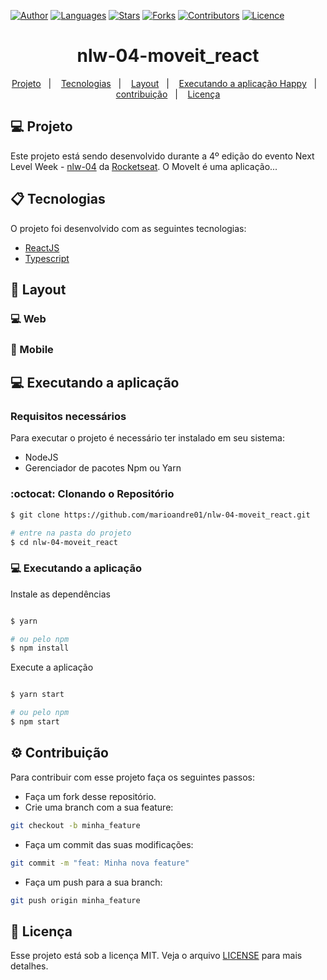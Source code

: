 [![Author](https://img.shields.io/badge/author-marioandre01-09c4ca?style=flat-square)](https://github.com/marioandre01)
[![Languages](https://img.shields.io/github/languages/count/marioandre01/nlw-04-moveit_react?color=%2309c4ca&style=flat-square)](#)
[![Stars](https://img.shields.io/github/stars/marioandre01/nlw-04-moveit_react?color=09c4ca&style=flat-square)](https://github.com/marioandre01/nlw-04-moveit_react/stargazers)
[![Forks](https://img.shields.io/github/forks/marioandre01/nlw-04-moveit_react?color=%2309c4ca&style=flat-square)](https://github.com/marioandre01/nlw-04-moveit_react/network/members)
[![Contributors](https://img.shields.io/github/contributors/marioandre01/nlw-04-moveit_react?color=09c4ca&style=flat-square)](https://github.com/marioandre01/nlw-04-moveit_react/graphs/contributors)
[![Licence](https://img.shields.io/github/license/marioandre01/nlw-04-moveit_react?color=%2309c4ca&style=flat-square)](https://github.com/marioandre01/nlw-04-moveit_react/blob/main/LICENCE.md)


<h1 align="center">
    <!-- <img alt="Happy" title="Happy" src="imgs/logo_happy.png" /> -->
    nlw-04-moveit_react
</h1>

<p align="center"> 
  <a href="#-projeto">Projeto</a>&nbsp;&nbsp;&nbsp;|&nbsp;&nbsp;&nbsp;
  <a href="#-tecnologias">Tecnologias</a>&nbsp;&nbsp;&nbsp;|&nbsp;&nbsp;&nbsp;
  <a href="#-layout">Layout</a>&nbsp;&nbsp;&nbsp;|&nbsp;&nbsp;&nbsp;
  <a href="#-executando-a-aplicação-happy">Executando a aplicação Happy</a>&nbsp;&nbsp;&nbsp;|&nbsp;&nbsp;&nbsp;
  <a href="#gear-contribuição">contribuição</a>&nbsp;&nbsp;&nbsp;|&nbsp;&nbsp;&nbsp;
  <a href="#memo-licença">Licença</a>
</p>

## 💻 Projeto
Este projeto está sendo desenvolvido durante a 4º edição do evento Next Level Week - [nlw-04](https://nextlevelweek.com/inscricao/4) da [Rocketseat](https://rocketseat.com.br/).
O MoveIt é uma aplicação...

## 📋 Tecnologias

O projeto foi desenvolvido com as seguintes tecnologias:

- [ReactJS](https://reactjs.org)
- [Typescript](https://www.typescriptlang.org/)
<!-- - React Router Dom -->
<!-- - React Icons -->
<!-- - Leaflet  -->
<!-- - API do Mapbox  -->
<!-- - Axios -->
 
## 🎨 Layout

### 💻 Web 

<p align="center">
  <!-- <img alt="Happy Web" title="Happy Web" src="imgs/pagina_inicial.png" width="400px"> -->
</p>

### 📱 Mobile 
<p align="center">
  <!-- <img alt="Happy Web" title="Happy Web" src="imgs/tela-mobile-happy.png" width="800px"> -->
</p>

## 💻 Executando a aplicação

### Requisitos necessários

Para executar o projeto é necessário ter instalado em seu sistema:
- NodeJS
- Gerenciador de pacotes Npm ou Yarn 

### :octocat: Clonando o Repositório

```bash
$ git clone https://github.com/marioandre01/nlw-04-moveit_react.git

# entre na pasta do projeto
$ cd nlw-04-moveit_react
```
### 💻 Executando a aplicação

Instale as dependências

```bash

$ yarn

# ou pelo npm
$ npm install

```

Execute a aplicação

```bash

$ yarn start

# ou pelo npm
$ npm start

```

## :gear: Contribuição

Para contribuir com esse projeto faça os seguintes passos:

- Faça um fork desse repositório.
- Crie uma branch com a sua feature: 
```bash
git checkout -b minha_feature
```
- Faça um commit das suas modificações: 
```bash
git commit -m "feat: Minha nova feature"
```
- Faça um push para a sua branch: 
```bash
git push origin minha_feature
```

## :memo: Licença

Esse projeto está sob a licença MIT. Veja o arquivo [LICENSE](./LICENSE.md) para mais detalhes.

